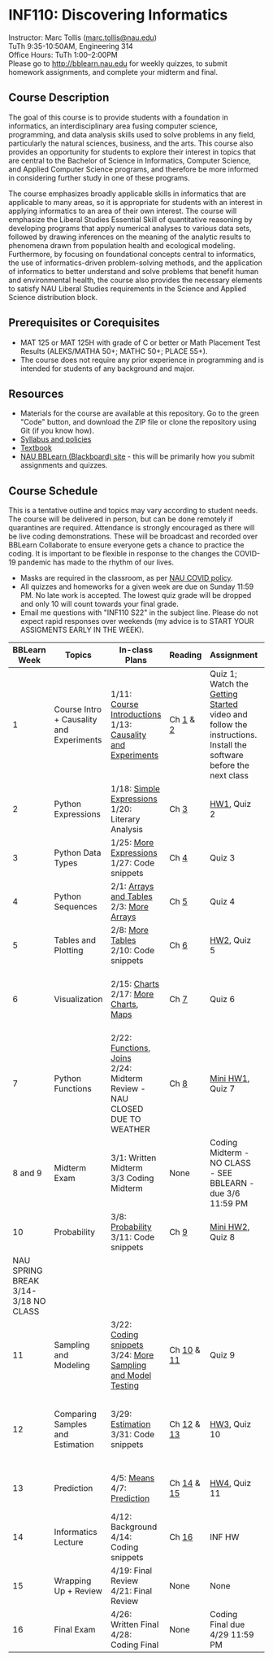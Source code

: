 # INF110: Discovering Informatics

Instructor: Marc Tollis (marc.tollis@nau.edu)<br/>
TuTh 9:35-10:50AM, Engineering 314<br/>
Office Hours: TuTh 1:00–2:00PM</br>
Please go to http://bblearn.nau.edu for weekly quizzes, to submit homework assignments, and complete your midterm and final.

## Course Description

The goal of this course is to provide students with a foundation in informatics, an interdisciplinary area fusing computer science, programming, and data analysis skills used to solve problems in any field, particularly the natural sciences, business, and the arts. This course also provides an opportunity for students to explore their interest in topics that are central to the Bachelor of Science in Informatics, Computer Science, and Applied Computer Science programs, and therefore be more informed in considering further study in one of these programs.

The course emphasizes broadly applicable skills in informatics that are applicable to many areas, so it is appropriate for students with an interest in applying informatics to an area of their own interest. The course will emphasize the Liberal Studies Essential Skill of quantitative reasoning by developing programs that apply numerical analyses to various data sets, followed by drawing inferences on the meaning of the analytic results to phenomena drawn from population health and ecological modeling. Furthermore, by focusing on foundational concepts central to informatics, the use of informatics-driven problem-solving methods, and the application of informatics to better understand and solve problems that benefit human and environmental health, the course also provides the necessary elements to satisfy NAU Liberal Studies requirements in the Science and Applied Science distribution block.

## Prerequisites or Corequisites
* MAT 125 or MAT 125H with grade of C or better or Math Placement Test Results (ALEKS/MATHA 50+; MATHC 50+; PLACE 55+).</br>
* The course does not require any prior experience in programming and is intended for students of any background and major.

## Resources
* Materials for the course are available at this repository. Go to the green "Code" button, and download the ZIP file or clone the repository using Git (if you know how).</br>
* [Syllabus and policies](https://github.com/marctollis/INF110-Discovering-Informatics-Spring22/blob/main/INF110_S22_Syllabus.pdf)</br>
* [Textbook](https://inferentialthinking.com/chapters/intro.html)</br>
* [NAU BBLearn (Blackboard) site](https://bblearn.nau.edu/) - this will be primarily how you submit assignments and quizzes.

## Course Schedule
This is a tentative outline and topics may vary according to student needs. The course will be delivered in person, but can be done remotely if quarantines are required. Attendance is strongly encouraged as there will be live coding demonstrations. These will be broadcast and recorded over BBLearn Collaborate to ensure everyone gets a chance to practice the coding. It is important to be flexible in response to the changes the COVID-19 pandemic has made to the rhythm of our lives. 
* Masks are required in the classroom, as per [NAU COVID policy](https://nau.edu/legacy/jacks-are-back/).</br>
* All quizzes and homeworks for a given week are due on Sunday 11:59 PM. No late work is accepted. The lowest quiz grade will be dropped and only 10 will count towards your final grade.
* Email me questions with "INF110 S22" in the subject line. Please do not expect rapid responses over weekends (my advice is to START YOUR ASSIGMENTS EARLY IN THE WEEK).

| BBLearn Week | Topics | In-class Plans | Reading | Assignment | Coding snippets |
| ------------ | ------ | -------------- | ------- | ---------- | --------------- |
| 1 | Course Intro + Causality and Experiments | 1/11: [Course Introductions](https://github.com/marctollis/INF110-Discovering-Informatics/blob/main/lectures/01%20Informatics.pdf)<br/>1/13: [Causality and Experiments](https://github.com/marctollis/INF110-Discovering-Informatics/blob/main/lectures/02%20Cause%20and%20Effect.pdf) | Ch [1](https://inferentialthinking.com/chapters/01/what-is-data-science.html) & [2](https://inferentialthinking.com/chapters/02/causality-and-experiments.html) | Quiz 1; Watch the [Getting Started](https://github.com/marctollis/INF110-Discovering-Informatics/tree/main/GettingStarted) video and follow the instructions. Install the software before the next class | None |
| 2 | Python Expressions | 1/18: [Simple Expressions](https://github.com/marctollis/INF110-Discovering-Informatics/blob/main/lectures/03%20Simple%20Expressions.pdf)</br>1/20: Literary Analysis | Ch [3](https://inferentialthinking.com/chapters/03/programming-in-python.html) | [HW1](https://github.com/marctollis/INF110-Discovering-Informatics/tree/main/hw01-Literary%20Analysis), Quiz 2 | [Lecture 03 examples](https://github.com/marctollis/INF110-Discovering-Informatics-Spring22/blob/main/coding%20snippets/03%20Examples.ipynb) |
| 3 | Python Data Types | 1/25: [More Expressions](https://github.com/marctollis/INF110-Discovering-Informatics/blob/main/lectures/04%20More%20Expressions.pdf)</br>1/27: Code snippets | Ch [4](https://inferentialthinking.com/chapters/04/Data_Types.html) | Quiz 3 | [Lecture 04 snippets](https://github.com/marctollis/INF110-Discovering-Informatics-Spring22/blob/main/coding%20snippets/lecture_04_snippets.py) |
|4| Python Sequences | 2/1: [Arrays and Tables](https://github.com/marctollis/INF110-Discovering-Informatics/blob/main/lectures/05%20Tables%20and%20Arrays.pdf)</br>2/3: [More Arrays](https://github.com/marctollis/INF110-Discovering-Informatics/blob/main/lectures/06%20More%20Arrays.pdf) | Ch [5](https://inferentialthinking.com/chapters/05/Sequences.html) | Quiz 4 | [Lecture 5 examples](https://github.com/marctollis/INF110-Discovering-Informatics-Spring22/blob/main/coding%20snippets/lecture_5_6_snippets/Lecture%205.ipynb);</br>[Lecture 6 examples](https://github.com/marctollis/INF110-Discovering-Informatics-Spring22/blob/main/coding%20snippets/lecture_5_6_snippets/Lecture%206%20Examples.ipynb) | 
| 5 | Tables and Plotting | 2/8: [More Tables](https://github.com/marctollis/INF110-Discovering-Informatics/blob/main/lectures/07%20More%20Tables.pdf)</br>2/10: Code snippets | Ch [6](https://inferentialthinking.com/chapters/06/Tables.html) | [HW2](https://github.com/marctollis/INF110-Discovering-Informatics/tree/main/hw02), Quiz 5 | [Lecture 07 examples](https://github.com/marctollis/INF110-Discovering-Informatics-Spring22/tree/main/coding%20snippets/lecture_7_examples) |
| 6| Visualization | 2/15: [Charts](https://github.com/marctollis/INF110-Discovering-Informatics/blob/main/lectures/08%20Charts.pdf)<br/>2/17: [More Charts](https://github.com/marctollis/INF110-Discovering-Informatics/blob/main/lectures/09%20More%20Charts.pdf), [Maps](https://github.com/marctollis/INF110-Discovering-Informatics/blob/main/lectures/10%20Maps.pdf) | Ch [7](https://inferentialthinking.com/chapters/07/Visualization.html) | Quiz 6 | [Lecture 08 examples](https://github.com/marctollis/INF110-Discovering-Informatics-Spring22/tree/main/coding%20snippets/lecture_8_snippets);</br>[Lecture 09 examples](https://github.com/marctollis/INF110-Discovering-Informatics-Spring22/tree/main/coding%20snippets/lecture_9_snippets);</br>[Maps examples](https://github.com/marctollis/INF110-Discovering-Informatics-Spring22/tree/main/coding%20snippets/Maps%20:%20Cities%20Example) |
| 7 | Python Functions | 2/22: [Functions](https://github.com/marctollis/INF110-Discovering-Informatics/blob/main/lectures/11%20%20Functions.pdf), [Joins](https://github.com/marctollis/INF110-Discovering-Informatics/blob/main/lectures/12%20Joins.pdf)<br/>2/24: Midterm Review - NAU CLOSED DUE TO WEATHER | Ch [8](https://inferentialthinking.com/chapters/08/Functions_and_Tables.html) | [Mini HW1](https://github.com/marctollis/INF110-Discovering-Informatics/blob/main/MiniHW1.ipynb), Quiz 7 | [Lecture 11 examples](https://github.com/marctollis/INF110-Discovering-Informatics-Spring22/tree/main/coding%20snippets/lecture_11_examples) |
| 8 and 9 | Midterm Exam | 3/1: Written Midterm</br>3/3 Coding Midterm | None | Coding Midterm - NO CLASS - SEE BBLEARN - due 3/6 11:59 PM |
| 10 | Probability | 3/8: [Probability](https://github.com/marctollis/INF110-Discovering-Informatics/blob/main/lectures/13%20Probability.pdf)<br/>3/11: Code snippets | Ch [9](https://inferentialthinking.com/chapters/09/Randomness.html) | [Mini HW2](https://github.com/marctollis/INF110-Discovering-Informatics/blob/main/MiniHW2.ipynb), Quiz 8 | [Lecture 13 examples](https://github.com/marctollis/INF110-Discovering-Informatics-Spring22/blob/main/coding%20snippets/probability.ipynb) |
| NAU SPRING BREAK 3/14-3/18 NO CLASS |
| 11 | Sampling and Modeling | 3/22: [Coding snippets](https://github.com/marctollis/INF110-Discovering-Informatics-Spring22/blob/main/lectures/Samples%20and%20Estimation%20-%20review%20of%20probability.pdf)<br/>3/24: [More Sampling and Model Testing](https://github.com/marctollis/INF110-Discovering-Informatics-Spring22/blob/main/lectures/More%20Sampling%20and%20Hypothesis%20Testing.pdf) | Ch [10](https://inferentialthinking.com/chapters/10/Sampling_and_Empirical_Distributions.html) & [11](https://inferentialthinking.com/chapters/11/Testing_Hypotheses.html) | Quiz 9 |[Sampling snippets](https://github.com/marctollis/INF110-Discovering-Informatics-Spring22/blob/main/coding%20snippets/sampling.ipynb),<br/>[Model Testing snippets](https://github.com/marctollis/INF110-Discovering-Informatics-Spring22/blob/main/coding%20snippets/model_testing.ipynb)|
|12 | Comparing Samples and Estimation | 3/29: [Estimation](https://github.com/marctollis/INF110-Discovering-Informatics/blob/main/lectures/14%20Estimation.pdf)<br/>3/31: Code snippets | Ch [12](https://inferentialthinking.com/chapters/12/Comparing_Two_Samples.html) & [13](https://inferentialthinking.com/chapters/13/Estimation.html) | [HW3](https://github.com/marctollis/INF110-Discovering-Informatics/tree/main/hw3), Quiz 10 | [Estimation snippets](https://github.com/marctollis/INF110-Discovering-Informatics-Spring22/blob/main/coding%20snippets/Estimation.ipynb),<br/>[Bootstrapping and Confidence Interval snippets](https://github.com/marctollis/INF110-Discovering-Informatics-Spring22/blob/main/coding%20snippets/Bootstrap%20and%20Confidence%20Intervals.ipynb) |
| 13 | Prediction | 4/5: [Means](https://github.com/marctollis/INF110-Discovering-Informatics-Spring22/blob/main/lectures/Means.pdf) <br/>4/7: [Prediction](https://github.com/marctollis/INF110-Discovering-Informatics-Spring22/blob/main/lectures/Prediction.pdf)| Ch [14](https://inferentialthinking.com/chapters/14/Why_the_Mean_Matters.html) & [15](https://inferentialthinking.com/chapters/15/Prediction.html) | [HW4](https://github.com/marctollis/INF110-Discovering-Informatics/tree/main/hw04), Quiz 11| [Variance and SD](https://github.com/marctollis/INF110-Discovering-Informatics-Spring22/blob/main/coding%20snippets/Variance%20and%20SD.ipynb);</br>[Central Limit Thoerem](https://github.com/marctollis/INF110-Discovering-Informatics-Spring22/blob/main/coding%20snippets/Central%20Limit%20Theorem.ipynb)
|14 | Informatics Lecture | 4/12: Background<br/> 4/14: Coding snippets | Ch [16](https://inferentialthinking.com/chapters/16/Inference_for_Regression.html) | INF HW | TBD |
| 15 | Wrapping Up + Review | 4/19: Final Review<br/>4/21: Final Review | None | None | None |
| 16 | Final Exam | 4/26: Written Final<br/>4/28: Coding Final | None | Coding Final due 4/29 11:59 PM | None |
